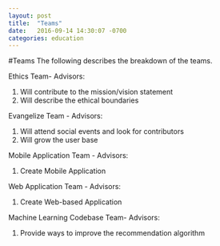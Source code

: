 ```yaml
---
layout: post
title:  "Teams"
date:   2016-09-14 14:30:07 -0700
categories: education
---
```


#Teams
The following describes the breakdown of the teams.


Ethics Team-
Advisors:
1) Will contribute to the mission/vision statement
2) Will describe the ethical boundaries


Evangelize Team -
Advisors:
1) Will attend social events and look for contributors
2) Will grow the user base

Mobile Application Team -
Advisors:
1) Create Mobile Application

Web Application Team -
Advisors:
1) Create Web-based Application

Machine Learning Codebase Team-
Advisors:
1) Provide ways to improve the recommendation algorithm
